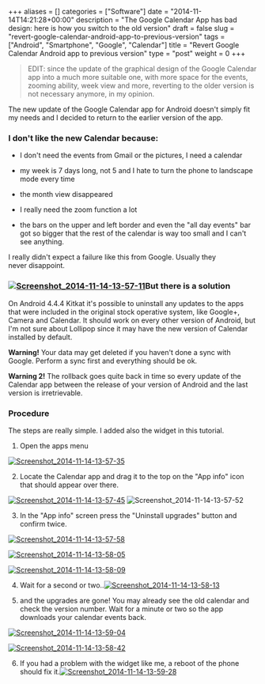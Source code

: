 +++
aliases      = []
categories   = ["Software"]
date         = "2014-11-14T14:21:28+00:00"
description  = "The Google Calendar App has bad design: here is how you switch to the old version"
draft        = false
slug         = "revert-google-calendar-android-app-to-previous-version"
tags         = ["Android", "Smartphone", "Google", "Calendar"]
title        = "Revert Google Calendar Android app to previous version"
type         = "post"
weight       = 0
+++


<blockquote>EDIT: since the update of the graphical design of the Google Calendar app into a much more suitable one, with more space for the events, zooming ability, week view and more, reverting to the older version is not necessary anymore, in my opinion.</blockquote>


The new update of the Google Calendar app for Android doesn't simply fit my needs and I decided to return to the earlier version of the app.


### I don't like the new Calendar because:





	
  * I don't need the events from Gmail or the pictures, I need a calendar

	
  * my week is 7 days long, not 5 and I hate to turn the phone to landscape mode every time

	
  * the month view disappeared

	
  * I really need the zoom function a lot

	
  * the bars on the upper and left border and even the "all day events" bar got so bigger that the rest of the calendar is way too small and I can't see anything.


I really didn't expect a failure like this from Google. Usually they never disappoint.


### [![Screenshot_2014-11-14-13-57-11](http://matjaz.it/wp-content/uploads/2014/11/Screenshot_2014-11-14-13-57-11-450x800.png)](http://matjaz.it/wp-content/uploads/2014/11/Screenshot_2014-11-14-13-57-11.png)But there is a solution


On Android 4.4.4 Kitkat it's possible to uninstall any updates to the apps that were included in the original stock operative system, like Google+, Camera and Calendar. It should work on every other version of Android, but I'm not sure about Lollipop since it may have the new version of Calendar installed by default.

**Warning!** Your data may get deleted if you haven't done a sync with Google. Perform a sync first and everything should be ok.

**Warning 2!** The rollback goes quite back in time so every update of the Calendar app between the release of your version of Android and the last version is irretrievable.


### Procedure


The steps are really simple. I added also the widget in this tutorial.

1) Open the apps menu

[![Screenshot_2014-11-14-13-57-35](http://matjaz.it/wp-content/uploads/2014/11/Screenshot_2014-11-14-13-57-35-450x800.png)](http://matjaz.it/wp-content/uploads/2014/11/Screenshot_2014-11-14-13-57-35.png)

2) Locate the Calendar app and drag it to the top on the "App info" icon that should appear over there.

[![Screenshot_2014-11-14-13-57-45](http://matjaz.it/wp-content/uploads/2014/11/Screenshot_2014-11-14-13-57-45-450x800.png)](http://matjaz.it/wp-content/uploads/2014/11/Screenshot_2014-11-14-13-57-45.png) ![Screenshot_2014-11-14-13-57-52](http://matjaz.it/wp-content/uploads/2014/11/Screenshot_2014-11-14-13-57-52-450x800.png)

3) In the "App info" screen press the "Uninstall upgrades" button and confirm twice.

[![Screenshot_2014-11-14-13-57-58](http://matjaz.it/wp-content/uploads/2014/11/Screenshot_2014-11-14-13-57-58-450x800.png)](http://matjaz.it/wp-content/uploads/2014/11/Screenshot_2014-11-14-13-57-58.png)

[![Screenshot_2014-11-14-13-58-05](http://matjaz.it/wp-content/uploads/2014/11/Screenshot_2014-11-14-13-58-05-450x800.png)](http://matjaz.it/wp-content/uploads/2014/11/Screenshot_2014-11-14-13-58-05.png)

[![Screenshot_2014-11-14-13-58-09](http://matjaz.it/wp-content/uploads/2014/11/Screenshot_2014-11-14-13-58-09-450x800.png)](http://matjaz.it/wp-content/uploads/2014/11/Screenshot_2014-11-14-13-58-09.png)

4) Wait for a second or two..[![Screenshot_2014-11-14-13-58-13](http://matjaz.it/wp-content/uploads/2014/11/Screenshot_2014-11-14-13-58-13-450x800.png)](http://matjaz.it/wp-content/uploads/2014/11/Screenshot_2014-11-14-13-58-13.png)

5) and the upgrades are gone! You may already see the old calendar and check the version number. Wait for a minute or two so the app downloads your calendar events back.

[![Screenshot_2014-11-14-13-59-04](http://matjaz.it/wp-content/uploads/2014/11/Screenshot_2014-11-14-13-59-04-450x800.png)](http://matjaz.it/wp-content/uploads/2014/11/Screenshot_2014-11-14-13-58-42.png)

[![Screenshot_2014-11-14-13-58-42](http://matjaz.it/wp-content/uploads/2014/11/Screenshot_2014-11-14-13-58-42-450x800.png)](http://matjaz.it/wp-content/uploads/2014/11/Screenshot_2014-11-14-13-58-42.png)

6) If you had a problem with the widget like me, a reboot of the phone should fix it.[![Screenshot_2014-11-14-13-59-28](http://matjaz.it/wp-content/uploads/2014/11/Screenshot_2014-11-14-13-59-28-450x800.png)](http://matjaz.it/wp-content/uploads/2014/11/Screenshot_2014-11-14-13-59-28.png)
